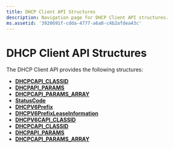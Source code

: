 ```yaml
---
title: DHCP Client API Structures
description: Navigation page for DHCP Client API structures.
ms.assetid: '3920691f-cdda-4777-a6a0-c4b2afdea43c'
---
```


# DHCP Client API Structures

The DHCP Client API provides the following structures:

-   [**DHCPCAPI\_CLASSID**](dhcpcapi-classid.md)
-   [**DHCPAPI\_PARAMS**](dhcpapi-params.md)
-   [**DHCPCAPI\_PARAMS\_ARRAY**](dhcpcapi-params-array.md)
-   [**StatusCode**](statuscode.md)
-   [**DHCPV6Prefix**](dhcpv6prefix.md)
-   [**DHCPV6PrefixLeaseInformation**](dhcpv6prefixleaseinformation.md)
-   [**DHCPV6CAPI\_CLASSID**](dhcpv6capi-classid.md)
-   [**DHCPCAPI\_CLASSID**](dhcpcapi-classid.md)
-   [**DHCPAPI\_PARAMS**](dhcpapi-params.md)
-   [**DHCPCAPI\_PARAMS\_ARRAY**](dhcpcapi-params-array.md)

 

 




